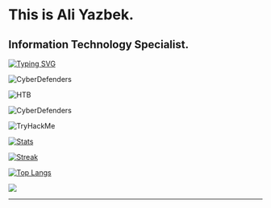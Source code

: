 # This is Ali Yazbek. 


## Information Technology Specialist.


[![Typing SVG](https://readme-typing-svg.demolab.com?font=Terminess+Nerd+Font+Mono&size=20&duration=2000&pause=500&color=49F7B6&background=FFFFFF00&vCenter=true&random=true&width=540&height=40&lines=Hallo%2C+it's+Ali!;Training+my+bots+with+a+stick;Studying+the+art+of+hacking;Spamming,+cracking,+hashing;Patching+security+holes;Scrabing+and+dissecting+malware;Solved+cybersecurity+challenges+%3D+0;Surfing+through+networks;Staying+anonymous;Breaching...;Developing+malicious+scripts;Teaching+my+AI;Using+cryptography+and+mathematics;Engineering+computer+architectures;Creating+robots;Leveling+up!;Designing,+Inventing,+Investing;Grinding;Smiling;Dreaming)]()

![CyberDefenders](https://cyberdefenders.org/p/TheGreatFable/badge)

![HTB](https://www.hackthebox.eu/badge/image/1050032)

![CyberDefenders](https://cyberdefenders-storage.s3.me-central-1.amazonaws.com/profile-badges/TheGreatFable.png)

![TryHackMe](https://tryhackme-badges.s3.amazonaws.com/TheGreatFable.png)

[![Stats](https://github-readme-stats.vercel.app/api?username=ali-yazbek&count_private=true&show_icons=true&disable_animations=true&theme=dark)]()

[![Streak](https://github-readme-streak-stats.herokuapp.com/?user=ali-yazbek&theme=dark)]()

[![Top Langs](https://github-readme-stats.vercel.app/api/top-langs/?username=ali-yazbek&layout=compact&theme=dark&count_private=true)]()

[![](https://skillicons.dev/icons?i=c,python,java,javascript,php,bash,powershell,visualstudio,linux,windows)]()


_________________________________
